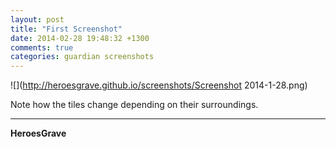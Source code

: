 ```yaml
---
layout: post
title: "First Screenshot"
date: 2014-02-28 19:48:32 +1300
comments: true
categories: guardian screenshots
---
```


![](http://heroesgrave.github.io/screenshots/Screenshot 2014-1-28.png)

Note how the tiles change depending on their surroundings.

---
**HeroesGrave**